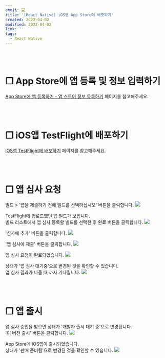 ```yaml
---
emoji: 💻
title: '[React Native] iOS앱 App Store에 배포하기'
created: 2022-04-02
modified: 2022-04-02
link: ''
tags:
  - React Native
---
```

<br></br>


# **❐ App Store에 앱 등록 및 정보 입력하기**
[App Store에 앱 등록하기 - 앱 스토어 정보 등록하기](https://zdlath.github.io/react-native-register-app-on-appstore) 페이지를 참고해주세요.
<br></br><br></br>





# **❐ iOS앱 TestFlight에 배포하기**
[iOS앱 TestFlight에 배포하기](https://zdlath.github.io/react-native-upload-app-on-testflight) 페이지를 참고해주세요.
<br></br><br></br>





# **❐ 앱 심사 요청**
빌드 > '앱을 제출하기 전에 빌드를 선택하십시오' 버튼을 클릭합니다.
![](/assets/react-native-distribute-ios-app1.png)

TestFlight에 업로드했던 앱 빌드가 보입니다.  
빌드 리스트에서 앱 심사 등록할 빌드를 선택한 후 완료 버튼을 클릭합니다.
![](/assets/react-native-distribute-ios-app2.png)

'심사에 추가' 버튼을 클릭합니다.
![](/assets/react-native-distribute-ios-app3.png)

'앱 심사에 제출' 버튼을 클릭합니다.
![](/assets/react-native-distribute-ios-app4.png)

앱 심사 요청이 완료되었습니다.
![](/assets/react-native-distribute-ios-app5.png)

상태가 '앱 심사 대기중'으로 변경된 것을 확인할 수 있습니다.  
앱 심사 결과가 나올 때 까지 기다립니다.
![](/assets/react-native-distribute-ios-app6.png)
<br></br><br></br>





# **❐ 앱 출시**
앱 심사 승인을 받으면 상태가 '개발자 출시 대기 중'으로 변경됩니다.  
'이 버전 출시' 버튼을 클릭합니다.
![](/assets/react-native-distribute-ios-app7.png)

App Store에 iOS앱이 출시되었습니다.  
상태가 '판매 준비됨'으로 변경된 것을 확인할 수 있습니다.
![](/assets/react-native-distribute-ios-app8.png)
<br></br><br></br>
